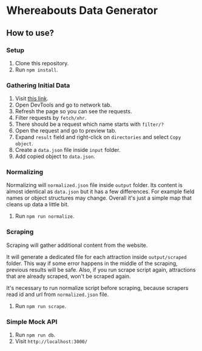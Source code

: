 # Whereabouts Data Generator

## How to use?

### Setup

1. Clone this repository.
2. Run `npm install`.

### Gathering Initial Data

1. Visit [this link](https://www.kojaro.com/attraction/list/%D8%AA%D9%87%D8%B1%D8%A7%D9%86-118-ci/).
2. Open DevTools and go to network tab.
3. Refresh the page so you can see the requests.
4. Filter requests by `fetch/xhr`.
5. There should be a request which name starts with `filter/?`
6. Open the request and go to preview tab.
7. Expand `result` field and right-click on `directories` and select `Copy object`.
8. Create a `data.json` file inside `input` folder.
9. Add copied object to `data.json`.

### Normalizing

Normalizing will `normalized.json` file inside `output` folder.
Its content is almost identical as `data.json` but it has a few differences.
For example field names or object structures may change.
Overall it's just a simple map that cleans up data a little bit.

1. Run `npm run normalize`.

### Scraping

Scraping will gather additional content from the website.

It will generate a dedicated file for each attraction inside `output/scraped` folder.
This way if some error happens in the middle of the scraping, previous results will be safe.
Also, if you run scrape script again, attractions that are already scraped, won't be scraped again.

It's necessary to run normalize script before scraping,
because scrapers read id and url from `normalized.json` file.

1. Run `npm run scrape`.

### Simple Mock API

1. Run `npm run db`.
2. Visit `http://localhost:3000/`
